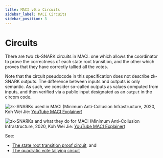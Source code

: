 ```yaml
---
title: MACI v0.x Circuits
sidebar_label: MACI Circuits
sidebar_position: 3
---
```


# Circuits

There are two zk-SNARK circuits in MACI: one which allows the coordinator to prove the correctness of each state root transition, and the other which proves that they have correctly tallied all the votes.

Note that the circuit pseudocode in this specification does not describe zk-SNARK outputs. The difference between inputs and outputs is only semantic. As such, we consider so-called outputs as values computed from inputs, and then verified via a public input designated as an `output` in the circom code.

![zk-SNARKs used in MACI](https://imgur.com/jL5HgFO.jpg)
(Minimum Anti-Collusion Infrastructure, 2020, Koh Wei Jie: [YouTube MACI Explainer](https://www.youtube.com/watch?v=sKuNj_IQVYI))

![zk-SNARKs and what they do for MACI](https://imgur.com/q7PJg3o.jpg)
(Minimum Anti-Collusion Infrastructure, 2020, Koh Wei Jie: [YouTube MACI Explainer](https://www.youtube.com/watch?v=sKuNj_IQVYI))

See:

- [The state root transition proof circuit](https://github.com/privacy-scaling-explorations/maci/blob/master/specs/04_state_root_transition_circuit.md), and
- [The quadratic vote tallying circuit](https://github.com/privacy-scaling-explorations/maci/blob/master/specs/05_quadratic_vote_tallying_circuit.md)
